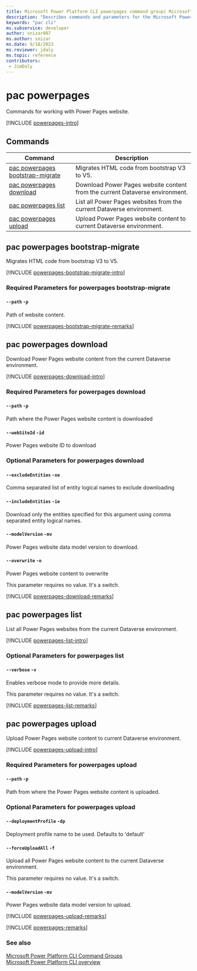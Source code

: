 ```yaml
---
title: Microsoft Power Platform CLI powerpages command group| Microsoft Docs
description: "Describes commands and parameters for the Microsoft Power Platform CLI powerpages command group."
keywords: "pac cli"
ms.subservice: developer
author: snizar007
ms.author: snizar
ms.date: 9/18/2023
ms.reviewer: jdaly
ms.topic: reference
contributors: 
 - JimDaly
---
```

<!-- 
Do not edit this file. 
This file is generated by a program and any changes will be overwritten when this topic is re-generated.
Use the include files to add additional content to this topic.
-->
# pac powerpages

Commands for working with Power Pages website.

[!INCLUDE [powerpages-intro](includes/powerpages-intro.md)]

## Commands

|Command|Description|
|---------|---------|
|[pac powerpages bootstrap-migrate](#pac-powerpages-bootstrap-migrate)|Migrates HTML code from bootstrap V3 to V5.|
|[pac powerpages download](#pac-powerpages-download)|Download Power Pages website content from the current Dataverse environment.|
|[pac powerpages list](#pac-powerpages-list)|List all Power Pages websites from the current Dataverse environment.|
|[pac powerpages upload](#pac-powerpages-upload)|Upload Power Pages website content to current Dataverse environment.|


## pac powerpages bootstrap-migrate

Migrates HTML code from bootstrap V3 to V5.

[!INCLUDE [powerpages-bootstrap-migrate-intro](includes/powerpages-bootstrap-migrate-intro.md)]


### Required Parameters for powerpages bootstrap-migrate

#### `--path` `-p`

Path of website content.

[!INCLUDE [powerpages-bootstrap-migrate-remarks](includes/powerpages-bootstrap-migrate-remarks.md)]

## pac powerpages download

Download Power Pages website content from the current Dataverse environment.

[!INCLUDE [powerpages-download-intro](includes/powerpages-download-intro.md)]


### Required Parameters for powerpages download

#### `--path` `-p`

Path where the Power Pages website content is downloaded

#### `--webSiteId` `-id`

Power Pages website ID to download


### Optional Parameters for powerpages download

#### `--excludeEntities` `-xe`

Comma separated list of entity logical names to exclude downloading

#### `--includeEntities` `-ie`

Download only the entities specified for this argument using comma separated entity logical names.

#### `--modelVersion` `-mv`

Power Pages website data model version to download.

#### `--overwrite` `-o`

Power Pages website content to overwrite

This parameter requires no value. It's a switch.

[!INCLUDE [powerpages-download-remarks](includes/powerpages-download-remarks.md)]

## pac powerpages list

List all Power Pages websites from the current Dataverse environment.

[!INCLUDE [powerpages-list-intro](includes/powerpages-list-intro.md)]


### Optional Parameters for powerpages list

#### `--verbose` `-v`

Enables verbose mode to provide more details.

This parameter requires no value. It's a switch.

[!INCLUDE [powerpages-list-remarks](includes/powerpages-list-remarks.md)]

## pac powerpages upload

Upload Power Pages website content to current Dataverse environment.

[!INCLUDE [powerpages-upload-intro](includes/powerpages-upload-intro.md)]


### Required Parameters for powerpages upload

#### `--path` `-p`

Path from where the Power Pages website content is uploaded.


### Optional Parameters for powerpages upload

#### `--deploymentProfile` `-dp`

Deployment profile name to be used. Defaults to 'default'

#### `--forceUploadAll` `-f`

Upload all Power Pages website content to the current Dataverse environment.

This parameter requires no value. It's a switch.

#### `--modelVersion` `-mv`

Power Pages website data model version to upload.

[!INCLUDE [powerpages-upload-remarks](includes/powerpages-upload-remarks.md)]

[!INCLUDE [powerpages-remarks](includes/powerpages-remarks.md)]

### See also

[Microsoft Power Platform CLI Command Groups](index.md)<br />
[Microsoft Power Platform CLI overview](../introduction.md)